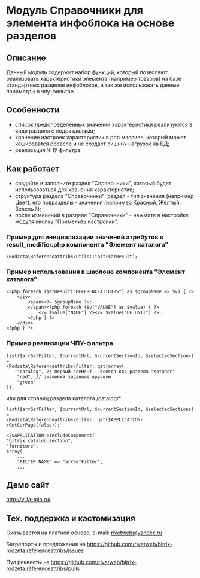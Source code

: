 ﻿
# Модуль Справочники для элемента инфоблока на основе разделов

## Описание

Данный модуль содержит набор функций, который позволяют реализовать характеристики элемента (например товаров) на базе стандартных разделов инфоблоков, а так же использовать данные параметры в чпу-фильтре.

## Особенности

- список предопределенных значений характеристики реализуются в виде раздела с подразделами;
- хранение настроек характеристик в php массиве, который может кешироватся opcache и не создает лишних нагрузок на БД;
- реализация ЧПУ фильтра.

## Как работает

- создайте и заполните раздел "Справочники", который будет использоваться для хранения характеристик;
- структура раздела "Справочники": раздел - тип значения (например Цвет), его подразделы - значения (например Красный, Желтый, Зеленый);
- после изменений в разделе "Справочники" - нажмите в настройке модуля кнопку "Применить настройки".

### Пример для инициализации значений атрибутов в result_modifier.php компонента "Элемент каталога"

    \Rodzeta\Referenceattribs\Utils::init($arResult);

### Пример использования в шаблоне компонента "Элемент каталога"

    <?php foreach ($arResult["REFERENCEATTRIBS"] as $groupName => $v) { ?>
        <div>
            <span><?= $groupName ?>:
            </span><?php foreach ($v["VALUE"] as $value) { ?>
                <?= $value["NAME"] ?><?= $value["UF_UNIT"] ?>;
            <?php } ?>
        </div>
    <?php } ?>

### Пример реализации ЧПУ-фильтра

    list($arrSefFilter, $currentUrl, $currentSectionId, $selectedSections) =
    \Rodzeta\Referenceattribs\Filter::get(array(
        "catalog", // первый элемент - всегда код раздела "Каталог"
        "red", // значения заданные вручную
        "green"
    ));

или для страниц раздела каталога /catalog/*

    list($arrSefFilter, $currentUrl, $currentSectionId, $selectedSections) =
    \Rodzeta\Referenceattribs\Filter::get($APPLICATION->GetCurPage(false));

    <?$APPLICATION->IncludeComponent(
    "bitrix:catalog.section",
    "furniture",
    array(
        ...
        "FILTER_NAME" => "arrSefFilter",
        ...

## Демо сайт

http://villa-mia.ru/

## Тех. поддержка и кастомизация

Оказывается на платной основе, e-mail: rivetweb@yandex.ru

Багрепорты и предложения на https://github.com/rivetweb/bitrix-rodzeta.referenceattribs/issues

Пул реквесты на https://github.com/rivetweb/bitrix-rodzeta.referenceattribs/pulls
